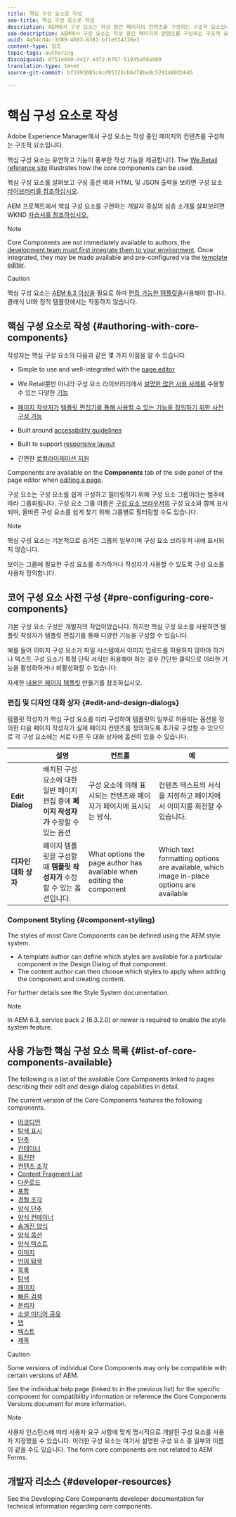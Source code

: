 ```yaml
---
title: 핵심 구성 요소로 작성
seo-title: 핵심 구성 요소로 작성
description: AEM에서 구성 요소는 작성 중인 페이지의 컨텐츠를 구성하는 구조적 요소입니다. 핵심 구성 요소는 유연하고 기능이 풍부한 작성 기능을 제공합니다.
seo-description: AEM에서 구성 요소는 작성 중인 페이지의 컨텐츠를 구성하는 구조적 요소입니다. 핵심 구성 요소는 유연하고 기능이 풍부한 작성 기능을 제공합니다.
uuid: 4a54cd4c-3d89-4683-8301-bf1e634736e3
content-type: 참조
topic-tags: authoring
discoiquuid: 8751e490-d427-44f2-b767-51935afda988
translation-type: tm+mt
source-git-commit: bf1993085c4cd95121cb6d78be8c52934802b645

---
```



# 핵심 구성 요소로 작성

Adobe Experience Manager에서 구성 요소는 작성 중인 페이지의 컨텐츠를 구성하는 구조적 요소입니다.

핵심 구성 요소는 유연하고 기능이 풍부한 작성 기능을 제공합니다. The [We.Retail reference site](https://helpx.adobe.com/experience-manager/6-5/sites/developing/using/we-retail.html) illustrates how the core components can be used.

핵심 구성 요소를 살펴보고 구성 옵션 예와 HTML 및 JSON 출력을 보려면 구성 요소 [라이브러리를 참조하십시오](http://opensource.adobe.com/aem-core-wcm-components/library/content-fragment.html).

AEM 프로젝트에서 핵심 구성 요소를 구현하는 개발자 중심의 심층 소개를 살펴보려면 WKND [자습서를 참조하십시오.](https://helpx.adobe.com/experience-manager/6-5/sites/developing/using/getting-started.html)

>[!NOTE]
>
>Core Components are not immediately available to authors, the [development team must first integrate them to your environment](using.md). Once integrated, they may be made available and pre-configured via the [template editor](https://helpx.adobe.com/experience-manager/6-5/sites/authoring/using/templates.html).

>[!CAUTION]
>
>핵심 구성 요소는 [AEM 6.3 이상을](versions.md) 필요로 하며 [편집 가능한 템플릿을](https://helpx.adobe.com/experience-manager/6-5/sites/authoring/using/templates.html)사용해야 합니다. 클래식 UI와 정적 템플릿에서는 작동하지 않습니다.

## 핵심 구성 요소로 작성 {#authoring-with-core-components}

작성자는 핵심 구성 요소의 다음과 같은 몇 가지 이점을 알 수 있습니다.

* Simple to use and well-integrated with the [page editor](https://helpx.adobe.com/experience-manager/6-5/sites/authoring/using/editing-content.html)

* We.Retail뿐만 아니라 구성 요소 라이브러리에서 [설명한 많은 사용 사례를](https://helpx.adobe.com/experience-manager/6-5/sites/developing/using/we-retail.html) 수용할 수 있는 다양한 [기능](http://opensource.adobe.com/aem-core-wcm-components/library/content-fragment.html)

* [페이지 작성자가](#pre-configuring-core-components) [템플릿 편집기를 통해 사용할 수 있는 기능을 정의하기 위한 사전 구성 가능](https://helpx.adobe.com/experience-manager/6-5/sites/authoring/using/templates.html)

* Built around [accessibility guidelines](https://helpx.adobe.com/experience-manager/6-5/managing/using/web-accessibility.html)

* Built to support [responsive layout](https://helpx.adobe.com/experience-manager/6-5/sites/authoring/using/responsive-layout.html)

* 간편한 [로컬라이제이션 지원](localization.md)

Components are available on the **Components** tab of the side panel of the page editor when [editing a page](https://helpx.adobe.com/experience-manager/6-5/sites/authoring/using/editing-content.html).

구성 요소는 구성 요소를 쉽게 구성하고 필터링하기 위해 구성 요소 그룹이라는 범주에 따라 그룹화됩니다. 구성 요소 그룹 이름은 [구성 요소 브라우저의](https://helpx.adobe.com/experience-manager/6-5/sites/authoring/using/editing-content.html) 구성 요소와 함께 표시되며, 올바른 구성 요소를 쉽게 찾기 위해 그룹별로 필터링할 수도 있습니다.

>[!NOTE]
>
>핵심 구성 요소는 기본적으로 숨겨진 그룹의 일부이며 구성 요소 브라우저 내에 표시되지 않습니다.
>
>보이는 그룹에 필요한 구성 요소를 추가하거나 작성자가 사용할 수 있도록 구성 요소를 사용자 정의합니다.

## 코어 구성 요소 사전 구성 {#pre-configuring-core-components}

기본 구성 요소 구성은 개발자의 작업이었습니다. 하지만 핵심 구성 요소를 사용하면 템플릿 작성자가 템플릿 편집기를 통해 다양한 기능을 구성할 수 있습니다.

예를 들어 이미지 구성 요소가 파일 시스템에서 이미지 업로드를 허용하지 않아야 하거나 텍스트 구성 요소가 특정 단락 서식만 허용해야 하는 경우 간단한 클릭으로 이러한 기능을 활성화하거나 비활성화할 수 있습니다.

자세한 [내용은 페이지 템플릿](https://helpx.adobe.com/experience-manager/6-5/sites/authoring/using/templates.html) 만들기를 참조하십시오.

### 편집 및 디자인 대화 상자 {#edit-and-design-dialogs}

템플릿 작성자가 핵심 구성 요소를 미리 구성하여 템플릿의 일부로 허용되는 옵션을 정의한 다음 페이지 작성자가 실제 페이지 컨텐츠를 정의하도록 추가로 구성할 수 있으므로 각 구성 요소에는 서로 다른 두 대화 상자에 옵션이 있을 수 있습니다.

|  | 설명 | 컨트롤 | 예 |
|--- |--- |--- |--- |
| **Edit Dialog** | 배치된 구성 요소에 대한 일반 페이지 편집 중에 **페이지 작성자가** 수정할 수 있는 옵션 | 구성 요소에 의해 표시되는 컨텐츠와 페이지가 페이지에 표시되는 방식. | 컨텐츠 텍스트의 서식을 지정하고 페이지에서 이미지를 회전할 수 있습니다. |
| **디자인 대화 상자** | 페이지 템플릿을 구성할 때 **템플릿 작성자가** 수정할 수 있는 옵션입니다. | What options the page author has available when editing the component | Which text formatting options are available, which image in-place options are available |

### Component Styling {#component-styling}

The styles of most Core Components can be defined using the AEM style system.

* A template author can define which styles are available for a particular component in the Design Dialog of that component.
* The content author can then choose which styles to apply when adding the component and creating content.

For further details see the Style System documentation.[](https://helpx.adobe.com/experience-manager/6-5/sites/authoring/using/style-system.html)

>[!NOTE]
>
>In AEM 6.3, service pack 2 (6.3.2.0) or newer is required to enable the style system feature.

## 사용 가능한 핵심 구성 요소 목록 {#list-of-core-components-available}

The following is a list of the available Core Components linked to pages describing their edit and design dialog capabilities in detail.

The current version of the Core Components features the following components.

* [어코디언](accordion.md)
* [탐색 표시](breadcrumb.md)
* [단추](button.md)
* [컨테이너](container.md)
* [회전판](carousel.md)
* [컨텐츠 조각](content-fragment-component.md)
* [Content Fragment List](content-fragment-list.md)
* [다운로드](download.md)
* [포함](embed.md)
* [경험 조각](experience-fragment.md)
* [양식 단추](form-button.md)
* [양식 컨테이너](form-container.md)
* [숨겨진 양식](form-hidden.md)
* [양식 옵션](form-options.md)
* [양식 텍스트](form-text.md)
* [이미지](image.md)
* [언어 탐색](language-navigation.md)
* [목록](list.md)
* [탐색](navigation.md)
* [페이지](page.md)
* [빠른 검색](quick-search.md)
* [분리자](separator.md)
* [소셜 미디어 공유](sharing.md)
* [탭](tabs.md)
* [텍스트](text.md)
* [제목](title.md)

>[!CAUTION]
>
>Some versions of individual Core Components may only be compatible with certain versions of AEM.
>
>See the individual help page (linked to in the previous list) for the specific component for compatibility information or reference the Core Components Versions document for more information.[](versions.md)

>[!NOTE]
>
>사용자 인스턴스에 따라 사용자 요구 사항에 맞게 명시적으로 개발된 구성 요소를 사용자 지정했을 수 있습니다. 이러한 구성 요소는 여기서 설명한 구성 요소 중 일부와 이름이 같을 수도 있습니다.
>The form core components are not related to AEM Forms.

## 개발자 리소스 {#developer-resources}

See the Developing Core Components developer documentation for technical information regarding core components.[](developing.md)
